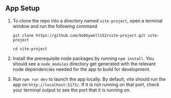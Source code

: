 ## App Setup

1. To clone the repo into a directory named `vite-project`, open a terminal window and run the following command

   ```
   git clone https://github.com/bobbywells52/vite-project.git vite-project

   cd vite-project
   ```

2. Install the prerequisite node packages by running `npm install`. You should see a `node_modules` directory get generated with the relevant node dependencies needed for the app to build for development.
3. Run `npm run dev` to launch the app locally. By default, vite should run the app on `http://localhost:5173/`. If it is not running on that port, check your terminal output to see the port that it is running on.
